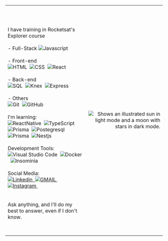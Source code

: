 <table>
  <tr>
    <td align="left">
      <h1></h1>
          </br>
          I have training in Rocketsat's Explorer course
          </br></br>
          - Full-Stack
            <img alt="Javascript" src="https://img.shields.io/badge/-JavaScript-05122A?style=flat&logo=javascript"/>&nbsp
          </br></br>
          - Front-end
          </br>
            <img alt="HTML" src="https://img.shields.io/badge/-HTML-05122A?style=flat&logo=HTML5"/>&nbsp
            <img alt="CSS" src="https://img.shields.io/badge/-CSS-05122A?style=flat&logo=CSS3&logoColor=1572B6"/>&nbsp
            <img alt="React" src="https://img.shields.io/badge/-React-05122A?style=flat&logo=react"/>&nbsp
          </br></br>
          - Back-end
          </br>
            <img alt="SQL" src="https://img.shields.io/badge/-SQLite-05122A?style=flat&logo=sqlite"/>&nbsp
            <img alt="Knex" src="https://img.shields.io/badge/-Knex-05122A?style=flat&logo=knex"/>&nbsp
            <img alt="Express" src="https://img.shields.io/badge/-Express-05122A?style=flat&logo=express"/>&nbsp
          </br></br>
          - Others
          </br>
            <img alt="Git" src="https://img.shields.io/badge/-Git-05122A?style=flat&logo=git"/>&nbsp
            <img alt="GitHub" src="https://img.shields.io/badge/-GitHub-05122A?style=flat&logo=github"/>&nbsp
          </br></br>
          I'm learning:
          </br>
            <img alt="ReactNative" src="https://img.shields.io/badge/-React_Native-05122A?style=flat&logo=react"/>&nbsp
            <img alt="TypeScript" src="https://img.shields.io/badge/-TypeScript-05122A?style=flat&logo=typescript"/>&nbsp
            <img alt="Prisma" src="https://img.shields.io/badge/Node.js-05122A?style=flat&logo=node.js&logoColor=white"/>&nbsp
            <img alt="Postegresql" src="https://img.shields.io/badge/-PostgreSQL-05122A?style=flat&logo=postgresql"/>&nbsp
            <img alt="Prisma" src="https://img.shields.io/badge/-Prisma-05122A?style=flat&logo=prisma"/>&nbsp
            <img alt="Nestjs" src="https://img.shields.io/badge/-NestJS-05122A?style=flat&logo=nestjs"/>&nbsp
          </br></br>
          Development Tools:
          </br>
            <img alt="Visual Studio Code" src="https://img.shields.io/badge/-Visual%20Studio%20Code-05122A?style=flat&logo=visual-studio-code&logoColor=007ACC"/>&nbsp
            <img alt="Docker" src="https://img.shields.io/badge/-Docker-05122A?style=flat&logo=docker"/>&nbsp
            <img alt="Insominia" src="https://img.shields.io/badge/-Insomnia-05122A?style=flat&logo=insomnia"/>&nbsp
          </br></br>
          Social Media:
          </br>
            <a href="https://www.linkedin.com/in/taianekarine/" target="_blank">
              <img alt="Linkedin" src="https://camo.githubusercontent.com/a80d00f23720d0bc9f55481cfcd77ab79e141606829cf16ec43f8cacc7741e46/68747470733a2f2f696d672e736869656c64732e696f2f62616467652f4c696e6b6564496e2d3030373742353f7374796c653d666f722d7468652d6261646765266c6f676f3d6c696e6b6564696e266c6f676f436f6c6f723d7768697465"/>&nbsp
            </a>
            <a href="mailto:taianekas.dev0@gmail.com" target="_blank">
              <img alt="GMAIL" src="https://camo.githubusercontent.com/571384769c09e0c66b45e39b5be70f68f552db3e2b2311bc2064f0d4a9f5983b/68747470733a2f2f696d672e736869656c64732e696f2f62616467652f476d61696c2d4431343833363f7374796c653d666f722d7468652d6261646765266c6f676f3d676d61696c266c6f676f436f6c6f723d7768697465"/>&nbsp
            </a>
            <a href="https://www.instagram.com/taianekarine/" target="_blank">
              <img alt="Instagram" src="https://img.shields.io/badge/Instagram-E4405F?style=for-the-badge&logo=instagram&logoColor=white"/>&nbsp
            </br>
            </a>
          </br></br>
          Ask anything, and I'll do my best to answer, even if I don't know.
      <h1></h1>
    </td>
    <td align="right">
    <picture>
      <source media="(prefers-color-scheme: dark)" srcset="https://github.com/taianekarine/taianekarine/assets/94652702/26090c05-5d2c-41ba-be92-f77df46c8022">
      <source media="(prefers-color-scheme: light)" srcset="https://github.com/taianekarine/taianekarine/assets/94652702/1f2d1160-f01c-41fd-a524-62127fc0acfa">
      <img alt="Shows an illustrated sun in light mode and a moon with stars in dark mode." src="https://github.com/taianekarine/taianekarine/assets/94652702/1f2d1160-f01c-41fd-a524-62127fc0acfa">
    </picture>
    </td>
  </tr>
</table>

